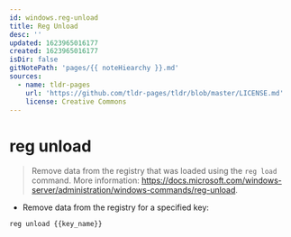 ```yaml
---
id: windows.reg-unload
title: Reg Unload
desc: ''
updated: 1623965016177
created: 1623965016177
isDir: false
gitNotePath: 'pages/{{ noteHiearchy }}.md'
sources:
  - name: tldr-pages
    url: 'https://github.com/tldr-pages/tldr/blob/master/LICENSE.md'
    license: Creative Commons
---
```

# reg unload

> Remove data from the registry that was loaded using the `reg load` command.
> More information: <https://docs.microsoft.com/windows-server/administration/windows-commands/reg-unload>.

- Remove data from the registry for a specified key:

`reg unload {{key_name}}`

